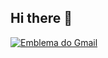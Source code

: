 ## Hi there 👋

[![ Emblema do Gmail ](https://img.shields.io/badge/-cdajuniorf@gmail.com-00875f?style=flat-square&logo=Gmail&logoColor=white&link=mailto:cdajuniorf@gmail.com)](mailto:cdajuniorf@gmail.com)

<!--
**ANDRIEL123/andriel123** is a ✨ _special_ ✨ repository because its `README.md` (this file) appears on your GitHub profile.

Here are some ideas to get you started:

- 🔭 I’m currently working on ...
- 🌱 I’m currently learning ...
- 👯 I’m looking to collaborate on ...
- 🤔 I’m looking for help with ...
- 💬 Ask me about ...
- 📫 How to reach me: ...
- 😄 Pronouns: ...
- ⚡ Fun fact: ...
-->
